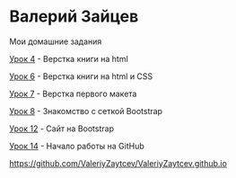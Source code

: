 

# Валерий Зайцев
Мои домашние задания

[Урок 4](https://ValeriyZaytcev.github.io/lessen_4/ "Верстка книги на html") - Верстка книги на html

[Урок 6](https://ValeriyZaytcev.github.io/lessen_6/ "Верстка книги на html и CSS") - Верстка книги на html и CSS

[Урок 7](https://ValeriyZaytcev.github.io/lessen_7/ "Верстка первого макета") - Верстка первого макета

[Урок 8](https://ValeriyZaytcev.github.io/lessen_8/ "Знакомство с сеткой Bootstrap") - Знакомство с сеткой Bootstrap

[Урок 12](https://ValeriyZaytcev.github.io/lessen_12/ "сайт на Bootstrap") - Cайт на Bootstrap

[Урок 14](https://ValeriyZaytcev.github.io/ "Начало работы на GitHub") - Начало работы на GitHub



https://github.com/ValeriyZaytcev/ValeriyZaytcev.github.io
